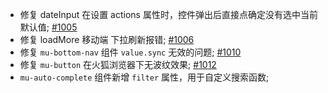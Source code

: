 * 修复  dateInput 在设置 actions 属性时，控件弹出后直接点确定没有选中当前默认值; [#1005](https://github.com/museui/muse-ui/issues/1005)
* 修复 loadMore 移动端 下拉刷新报错; [#1006](https://github.com/museui/muse-ui/issues/1006)
* 修复 `mu-bottom-nav` 组件 `value.sync` 无效的问题; [#1010](https://github.com/museui/muse-ui/issues/1010)
* 修复 `mu-button` 在火狐浏览器下无波纹效果; [#1012](https://github.com/museui/muse-ui/issues/1012)
* `mu-auto-complete` 组件新增 `filter` 属性，用于自定义搜索函数;
